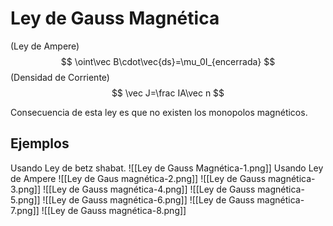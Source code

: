 # Ley de Gauss Magnética

(Ley de Ampere)
$$
\oint\vec B\cdot\vec{ds}=\mu_0I_{encerrada}
$$
(Densidad de Corriente)
$$
\vec J=\frac IA\vec n
$$

Consecuencia de esta ley es que no existen los monopolos magnéticos.
## Ejemplos
Usando Ley de betz shabat.
![[Ley de Gauss Magnética-1.png]]
Usando Ley de Ampere
![[Ley de Gaus magnética-2.png]]
![[Ley de Gauss magnética-3.png]]
![[Ley de Gauss magnética-4.png]]
![[Ley de Gauss magnética-5.png]]
![[Ley de Gauss magnética-6.png]]
![[Ley de Gauss magnética-7.png]]
![[Ley de Gauss magnética-8.png]]